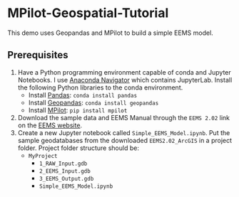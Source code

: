 # MPilot-Geospatial-Tutorial

This demo uses Geopandas and MPilot to build a simple EEMS model.

## Prerequisites

1. Have a Python programming environment capable of conda and Jupyter Notebooks. I use [Anaconda Navigator](https://www.anaconda.com/products/individual-d) which contains JupyterLab. Install the following Python libraries to the conda environment.
    - Install [Pandas](https://pandas.pydata.org/): `conda install pandas` 
    - Install [Geopandas](https://geopandas.org/): `conda install geopandas` 
    - Install [MPilot](https://github.com/consbio/mpilot): `pip install mpilot`
2. Download the sample data and EEMS Manual through the `EEMS 2.02` link on the [EEMS website](https://consbio.org/products/tools/environmental-evaluation-modeling-system-eems/downloads).
3. Create a new Jupyter notebook called `Simple_EEMS_Model.ipynb`. Put the sample geodatabases from the downloaded `EEMS2.02_ArcGIS` in a project folder. Project folder structure should be:
    - `MyProject`
        - `1_RAW_Input.gdb`
        - `2_EEMS_Input.gdb`
        - `3_EEMS_Output.gdb`
        - `Simple_EEMS_Model.ipynb`